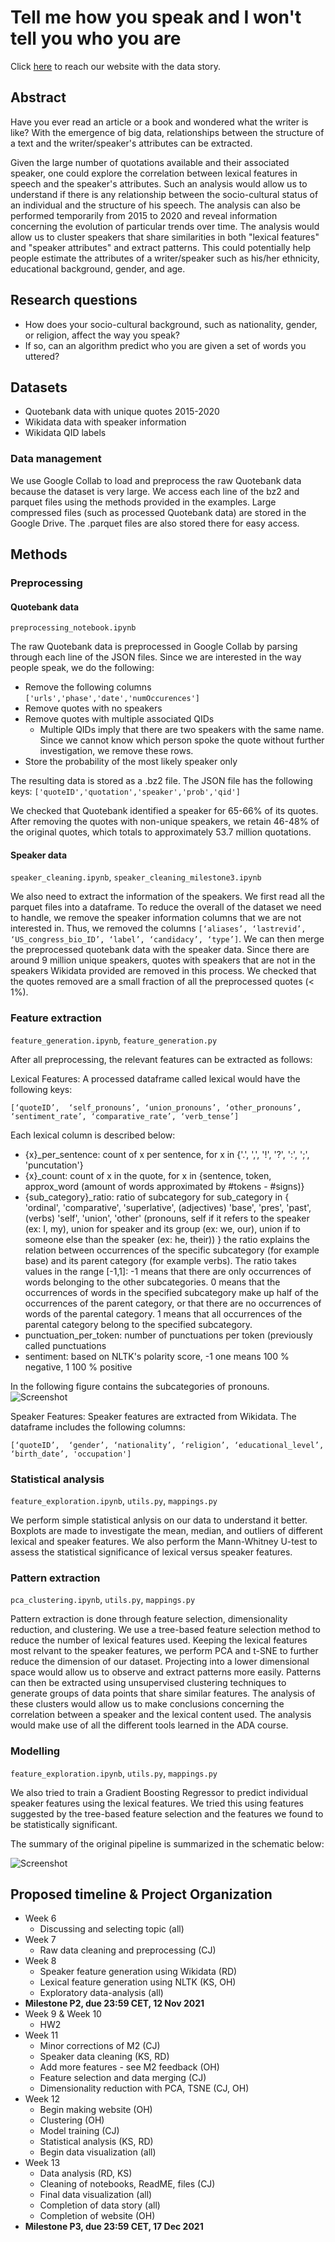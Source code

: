 # Tell me how you speak and I won't tell you who you are

Click [here](https://ohallstrom.github.io/data-story/) to reach our website with the data story.

## Abstract

Have you ever read an article or a book and wondered what the writer is like? With the emergence of big data, relationships between the structure of a text and the writer/speaker's attributes can be extracted.

Given the large number of quotations available and their associated speaker, one could explore the correlation between lexical features in speech and the speaker's attributes. Such an analysis would allow us to understand if there is any relationship between the socio-cultural status of an individual and the structure of his speech. The analysis can also be performed temporarily from 2015 to 2020 and reveal information concerning the evolution of particular trends over time. The analysis would allow us to cluster speakers that share similarities in both "lexical features" and "speaker attributes" and extract patterns. This could potentially help people estimate the attributes of a writer/speaker such as his/her ethnicity, educational background, gender, and age.

## Research questions
* How does your socio-cultural background, such as nationality, gender, or religion, affect the way you speak? 
* If so, can an algorithm predict who you are given a set of words you uttered?

## Datasets
* Quotebank data with unique quotes 2015-2020
* Wikidata data with speaker information
* Wikidata QID labels

### Data management
We use Google Collab to load and preprocess the raw Quotebank data because the dataset is very large. 
We access each line of the bz2 and parquet files using the methods provided in the examples.
Large compressed files (such as processed Quotebank data) are stored in the Google Drive. The .parquet files are also stored there for easy access.


## Methods
### Preprocessing
#### Quotebank data 
`preprocessing_notebook.ipynb`

The raw Quotebank data is preprocessed in Google Collab by parsing through each line of the JSON files.
Since we are interested in the way people speak, we do the following:
 * Remove the following columns `['urls','phase','date','numOccurences']`
 * Remove quotes with no speakers
 * Remove quotes with multiple associated QIDs
    * Multiple QIDs imply that there are two speakers with the same name. Since we cannot know which person spoke the quote without further investigation, we remove these rows.
 * Store the probability of the most likely speaker only

The resulting data is stored as a .bz2 file. The JSON file has the following keys:
`['quoteID','quotation','speaker','prob','qid']`

We checked that Quotebank identified a speaker for 65-66% of its quotes. After removing the quotes with non-unique speakers, we retain 46-48% of the original quotes, which totals to approximately 53.7 million quotations. 

#### Speaker data
`speaker_cleaning.ipynb`, `speaker_cleaning_milestone3.ipynb`

We also need to extract the information of the speakers. We first read all the parquet files into a dataframe. To reduce the overall of the dataset we need to handle, we remove the speaker information columns that we are not interested in. Thus, we removed the columns `[‘aliases’, ‘lastrevid’, ‘US_congress_bio_ID’, ‘label’, ‘candidacy’, ‘type’]`. We can then merge the preprocessed quotebank data with the speaker data. Since there are around 9 million unique speakers, quotes with speakers that are not in the speakers Wikidata provided are removed in this process. We checked that the quotes removed are a small fraction of all the preprocessed quotes (< 1%).

### Feature extraction
`feature_generation.ipynb`, `feature_generation.py`

After all preprocessing, the relevant features can be extracted as follows:

Lexical Features: A processed dataframe called lexical would have the following keys:

`[‘quoteID’,  ‘self_pronouns’, ‘union_pronouns’, ‘other_pronouns’, ‘sentiment_rate’, ‘comparative_rate’, ‘verb_tense’]`

Each lexical column is described below:
* {x}_per_sentence: count of x per sentence, for x in {'.', ',', '!', '?', ':', ';', 'puncutation'}
* {x}_count: count of x in the quote, for x in {sentence, token, approx_word (amount of words approximated by  #tokens - #signs)}
* {sub_category}_ratio: ratio of subcategory for sub_category in 
    {
    'ordinal', 'comparative', 'superlative',  (adjectives)
    'base', 'pres', 'past', (verbs)
    'self', 'union', 'other' (pronouns, self if it refers to the speaker (ex: I, my), 
    union for speaker and its group (ex: we, our), union if to someone else than the speaker (ex: he, their))
    } 
    the ratio explains the relation between occurrences of the specific subcategory (for example base) and its parent category (for example verbs). The ratio takes values in the range [-1,1]: -1 means that there are only occurrences of words belonging to the other subcategories. 0 means that the occurrences of words in the specified subcategory make up half of the occurrences of the parent category, or that there are no occurrences of words of the parental category. 1 means that all occurrences of the parental category belong to the specified subcategory.
* punctuation_per_token: number of punctuations per token (previously called punctuations
* sentiment: based on NLTK's polarity score, -1 one means 100 % negative, 1 100 % positive

In the following figure contains the subcategories of pronouns.
![Screenshot](images/table.png)

Speaker Features: Speaker features are extracted from Wikidata. The dataframe includes the following columns:

`[‘quoteID’,  ‘gender’, ‘nationality’, ‘religion’, ‘educational_level’, ‘birth_date’, 'occupation']`


### Statistical analysis
`feature_exploration.ipynb`, `utils.py`, `mappings.py`

We perform simple statistical anlysis on our data to understand it better. Boxplots are made to investigate the mean, median, and outliers of different lexical and speaker features. We also perform the Mann-Whitney U-test to assess the statistical significance of lexical versus speaker features.


### Pattern extraction
`pca_clustering.ipynb`, `utils.py`, `mappings.py`

Pattern extraction is done through feature selection, dimensionality reduction, and clustering. We use a tree-based feature selection method to reduce the number of lexical features used. Keeping the lexical features most relvant to the speaker features, we perform PCA and t-SNE to further reduce the dimension of our dataset. Projecting into a lower dimensional space would allow us to observe and extract patterns more easily. Patterns can then be extracted using unsupervised clustering techniques to generate groups of data points that share similar features. The analysis of these clusters would allow us to make conclusions concerning the correlation between a speaker and the lexical content used. The analysis would make use of all the different tools learned in the ADA course.


### Modelling
`feature_exploration.ipynb`, `utils.py`, `mappings.py`

We also tried to train a Gradient Boosting Regressor to predict individual speaker features using the lexical features. We tried this using features suggested by the tree-based feature selection and the features we found to be statistically significant.

The summary of the original pipeline is summarized in the schematic below:

![Screenshot](images/Pipeline_ADA.drawio.png)

## Proposed timeline & Project Organization
* Week 6
   * Discussing and selecting topic (all)
* Week 7
   * Raw data cleaning and preprocessing (CJ)
* Week 8
   * Speaker feature generation using Wikidata (RD)
   * Lexical feature generation using NLTK (KS, OH)
   * Exploratory data-analysis (all)
* **Milestone P2, due 23:59 CET, 12 Nov 2021**
* Week 9 & Week 10
   * HW2
* Week 11
   * Minor corrections of M2 (CJ)
   * Speaker data cleaning (KS, RD)
   * Add more features - see M2 feedback (OH)
   * Feature selection and data merging (CJ)
   * Dimensionality reduction with PCA, TSNE (CJ, OH)
* Week 12
   * Begin making website (OH)
   * Clustering (OH)
   * Model training (CJ)
   * Statistical analysis (KS, RD)
   * Begin data visualization (all)
* Week 13
   * Data analysis (RD, KS)
   * Cleaning of notebooks, ReadME, files (CJ)
   * Final data visualization (all)
   * Completion of data story (all)
   * Completion of website (OH)
* **Milestone P3, due 23:59 CET, 17 Dec 2021**



